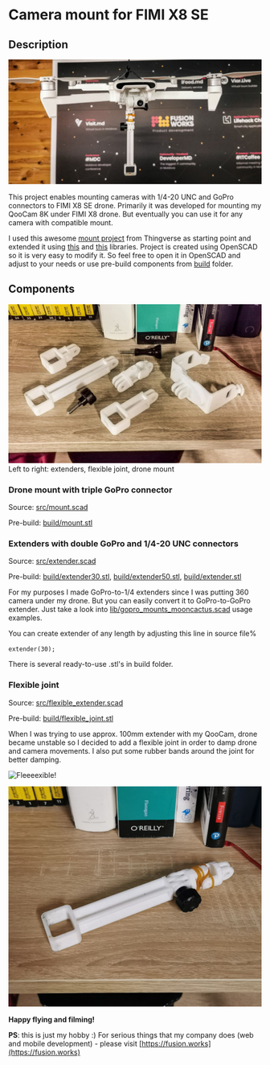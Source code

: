 # Camera mount for FIMI X8 SE

## Description

![FIMI X8 SE with mount](img/drone.jpeg)

This project enables mounting cameras with 1/4-20 UNC and GoPro connectors to FIMI X8 SE drone. Primarily it was developed for mounting my QooCam 8K under FIMI X8 drone. But eventually you can use it for any camera with compatible mount.   

I used this awesome [mount project](https://www.thingiverse.com/thing:3713687) from Thingverse as starting point and extended it using [this](https://www.thingiverse.com/thing:62800) and [this](https://www.thingiverse.com/thing:125939) libraries. Project is created using OpenSCAD so it is very easy to modify it. So feel free to open it in OpenSCAD and adjust to your needs or use pre-build components from [build](build/) folder.

## Components

![Components](img/components.jpeg)
Left to right: extenders, flexible joint, drone mount

### Drone mount with triple GoPro connector 

Source: [src/mount.scad](src/mount.scad)

Pre-build: [build/mount.stl](build/mount.stl)

### Extenders with double GoPro and 1/4-20 UNC connectors

Source: [src/extender.scad](src/extender.scad)

Pre-build: [build/extender30.stl](build/extender30.stl), [build/extender50.stl](build/extender50.stl), [build/extender.stl](build/extender.stl)

For my purposes I made GoPro-to-1/4 extenders since I was putting 360 camera under my drone. But you can easily convert it to GoPro-to-GoPro extender. Just take a look into [lib/gopro_mounts_mooncactus.scad](lib/gopro_mounts_mooncactus.scad) usage examples. 

You can create extender of any length by adjusting this line in source file%

```
extender(30);
```

There is several ready-to-use .stl's in build folder.

### Flexible joint 

Source: [src/flexible_extender.scad](src/flexible_extender.scad)

Pre-build: [build/flexible_joint.stl](build/flexible_joint.stl)

When I was trying to use approx. 100mm extender with my QooCam, drone became unstable so I decided to add a flexible joint in order to damp drone and camera movements. I also put some rubber bands around the joint for better damping.

![Fleeeexible!](img/flex_joint.gif)

![Flexible joint with connector](img/flex_joint.jpeg)

**Happy flying and filming!**

**PS**: this is just my hobby :) For serious things that my company does (web and mobile development) - please visit [https://fusion.works](https://fusion.works)

